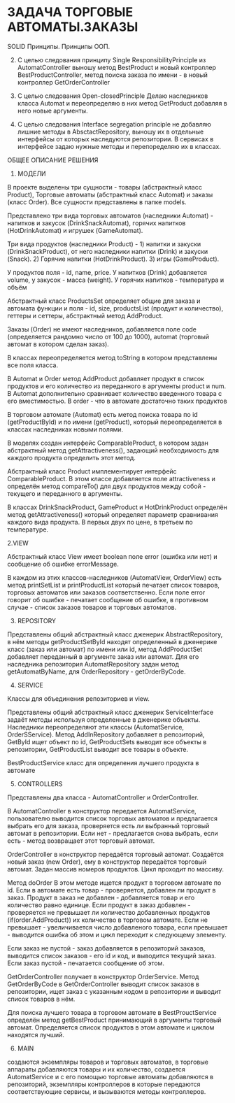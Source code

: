 # ЗАДАЧА ТОРГОВЫЕ АВТОМАТЫ.ЗАКАЗЫ

SOLID Принципы. Принципы ООП.

2) С целью следования принципу Single ResponsibilityPrinciple из AutomatController выношу метод BestProduct и новый контроллер BestProductController, метод поиска заказа по имени - в новый контроллер GetOrderController

3) С целью следования Open-closedPrinciple Делаю наследников класса Automat и переопределяю в них метод GetProduct добавляя в него новые аргументы.

4) С целью следования Interface segregation principle не добавляю лишние методы в AbsctactRepository, выношу их в отдельные интерфейсы от которых наследуются репозитории. В сервисах в интерфейсе задаю нужные методы и перепоределяю их в классах.

ОБЩЕЕ ОПИСАНИЕ РЕШЕНИЯ

1) МОДЕЛИ

В проекте выделены три сущности - товары (абстрактный класс Product), Торговые автоматы (абстрактный класс Automat) и заказы (класс Order). Все сущности представлены в папке models.

Представлено три вида торговых автоматов (наследники Automat) - напитков и закусок (DrinkSnackAutomat), горячих напитков (HotDrinkAutomat) и игрушек (GameAutomat).

Три вида продуктов (наследники Product) - 1) напитки и закуски (DrinkSnackProduct), от него наследники напитки (Drink) и закуски (Snack). 2) Горячие напитки (HotDrinkProduct). 3) игры (GameProduct).

У продуктов поля - id, name, price. У напитков (Drink) добавляется volume, у закусок - масса (weight). У горячих напитков - температура и объём

Абстрактный класс ProductsSet определяет общие для заказа и автомата функции и поля - id, size, productsList (продукт и количество), геттеры и сеттеры, абстрактный метод AddProduct.

Заказы (Order) не имеют наследников, добавляется поле code (определяется рандомно число от 100 до 1000), automat (торговый автомат в котором сделан заказ).

В классах переопределяется метод toString в котором представлены все поля класса.

В Automat и Order метод AddProduct добавляет продукт в список продуктов и его количество из переданного в аргументы product и num. В Automat дополнительно сравнивает количество введенного товара с его вместимостью. В order - что в автомате достаточно таких продуктов

В торговом автомате (Automat) есть метод поиска товара по id (getProductById) и по имени (getProduct), который переопределяется в классах наследниках новыми полями.

В моделях создан интерфейс ComparableProduct, в котором задан абстрактный метод getAttractiveness(), задающий необходимость для каждого продукта определить этот метод.

Абстрактный класс Product имплементирует интерфейс ComparableProduct. В этом классе добавляется поле attractiveness и определён метод compareTo() для двух продуктов между собой - текущего и переданного в аргументы.

В классах DrinkSnackProduct, GameProduct и HotDrinkProduct определён метод getAttractiveness() который определяет параметр сравнивания каждого вида продукта. В первых двух по цене, в третьем по температуре.

2.VIEW

Абстрактный класс View имеет boolean поле error (ошибка или нет) и сообщение об ошибке errorMessage.

В каждом из этих классов-наследников (AutomatView, OrderView) есть метод printSetList и printProductList который печатает список товаров, торговых автоматов или заказов соответственно. Если поле error говорит об ошибке - печатает сообщение об ошибке, в противном случае - список заказов товаров и торговых автоматов.

3. REPOSITORY

Представлены общий абстрактный класс дженерик AbstractRepository, в нём методы getProductSetById находят определенный в дженерике класс (заказ или автомат) по имени или id, метод AddProductSet добавляет переданный в аргументе заказ или автомат. Для его наследника репозитория AutomatRepository задан метод getAutomatByName, для OrderRepository - getOrderByCode.

4. SERVICE

Классы для объединения репозиториев и view.

Представлены общий абстрактный класс дженерик ServiceInterface задаёт методы используя определенные в дженерике объекты. Наследники переопределяют эти классы (AutomatService, OrderSService). Метод AddInRepository добавляет в репозиторий, GetById ищет объект по id, GetProductSets выводит все объекты в репозитории, GetProductList выводит все товары в объекте.

BestProductService класс для определения лучшего продукта в автомате

5. CONTROLLERS

Представлены два класса - AutomatController и OrderController.

В AutomatController в конструктор передается AutomatService, пользователю выводится список торговых автоматов и предлагается выбрать его для заказа, проверяется есть ли выбранный торговый автомат в репозитории. Если нет - предлагается снова выбрать, если есть - метод возвращает этот торговый автомат.

OrderController в конструктор передаётся торговый автомат. Создаётся новый заказ (new Order), ему в конструктор передаётся торговый автомат. Задан массив номеров продуктов. Цикл проходит по массиву.

Метод doOrder В этом методе ищется продукт в торговом автомате по id. Если в автомате есть товар - проверяется, добавлен ли продукт в заказ. Продукт в заказ не добавлен - добавляется товар и его количество равно единице. Если продукт в заказ добавлен - проверяется не превышает ли количество добавленных продуктов (if(order.AddProduct)) их количество в торговом автомате. Если не превышает - увеличивается число добавленого товара, если превышает - выводится ошибка об этом и цикл переходит к следующему элементу.

Если заказ не пустой - заказ добавляется в репозиторий заказов, выводится список заказов - его id и код, и выводится текущий заказ. Если заказ пустой - печатается сообщение об этом.

GetOrderController получает в конструктор OrderService. Метод GetOrderByCode в GetOrderController выводит список заказов в репозитории, ищет заказ с указанным кодом в репозитории и выводит список товаров в нём.

Для поиска лучшего товара в торговом автомате в BestProuctService определён метод getBestProduct принимающий в аргументы торговый автомат. Определяется список продуктов в этом автомате и циклом находятся лучший.

6. MAIN

создаются экземпляры товаров и торговых автоматов, в торговые аппараты добавляются товары и их количество, создается AutomatService и с его помощью торговые автоматы добавляются в репозиторий, экземпляры контроллеров в которые передаются соответствующие сервисы, и вызываются методы контроллеров.
